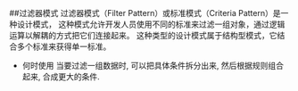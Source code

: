 ##过滤器模式
过滤器模式（Filter Pattern）或标准模式（Criteria Pattern）是一种设计模式，
这种模式允许开发人员使用不同的标准来过滤一组对象，通过逻辑运算以解耦的方式把它们连接起来。
这种类型的设计模式属于结构型模式，它结合多个标准来获得单一标准。

- 何时使用
当要过滤一组数据时, 可以把具体条件拆分出来, 然后根据规则组合起来, 合成更大的条件.